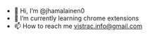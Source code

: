 - 👋 Hi, I’m @jhamalainen0
- 🌱 I’m currently learning chrome extensions
- 📫 How to reach me vistrac.info@gmail.com
